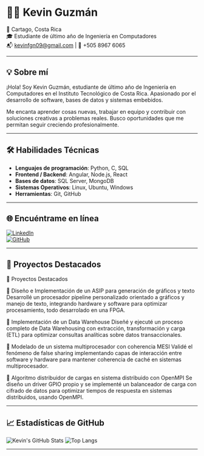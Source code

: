 # 👨‍💻 Kevin Guzmán

📍 Cartago, Costa Rica  
🎓 Estudiante de último año de Ingeniería en Computadores  
📬 kevinfgn09@gmail.com | 📱 +505 8967 6065  

---

## 💡 Sobre mí

¡Hola! Soy Kevin Guzmán, estudiante de último año de Ingeniería en Computadores en el Instituto Tecnológico de Costa Rica. Apasionado por el desarrollo de software, bases de datos y sistemas embebidos.

Me encanta aprender cosas nuevas, trabajar en equipo y contribuir con soluciones creativas a problemas reales. Busco oportunidades que me permitan seguir creciendo profesionalmente.

---

## 🛠️ Habilidades Técnicas

- **Lenguajes de programación**: Python, C, SQL
- **Frontend / Backend**: Angular, Node.js, React
- **Bases de datos**: SQL Server, MongoDB
- **Sistemas Operativos**: Linux, Ubuntu, Windows
- **Herramientas**: Git, GitHub

---

## 🌐 Encuéntrame en línea

[![LinkedIn](https://img.shields.io/badge/LinkedIn-Kevin%20Guzmán-0077B5?style=flat-square&logo=linkedin)](https://www.linkedin.com/in/kevin-guzm%C3%A1n-77a7ab33a/)  
[![GitHub](https://img.shields.io/badge/GitHub-Kevinfgn-181717?style=flat-square&logo=github)](https://github.com/Kevinfgn)

---

## 📌 Proyectos Destacados

📌 Proyectos Destacados

🔹 Diseño e Implementación de un ASIP para generación de gráficos y texto
Desarrollé un procesador pipeline personalizado orientado a gráficos y manejo de texto, integrando hardware y software para optimizar procesamiento, todo desarrolado en una FPGA.

🔹 Implementación de un Data Warehouse
Diseñé y ejecuté un proceso completo de Data Warehousing con extracción, transformación y carga (ETL) para optimizar consultas analíticas sobre datos transaccionales.

🔹 Modelado de un sistema multiprocesador con coherencia MESI
Validé el fenómeno de false sharing implementando capas de interacción entre software y hardware para mantener coherencia de caché en sistemas multiprocesador.

🔹 Algoritmo distribuidor de cargas en sistema distribuido con OpenMPI
Se diseño un driver GPIO propio y se implementé un balanceador de carga con cifrado de datos para optimizar tiempos de respuesta en sistemas distribuidos, usando OpenMPI.



---

## 📈 Estadísticas de GitHub

![Kevin's GitHub Stats](https://github-readme-stats.vercel.app/api?username=Kevinfgn&show_icons=true&theme=radical)
![Top Langs](https://github-readme-stats.vercel.app/api/top-langs/?username=Kevinfgn&layout=compact&theme=radical)

---

